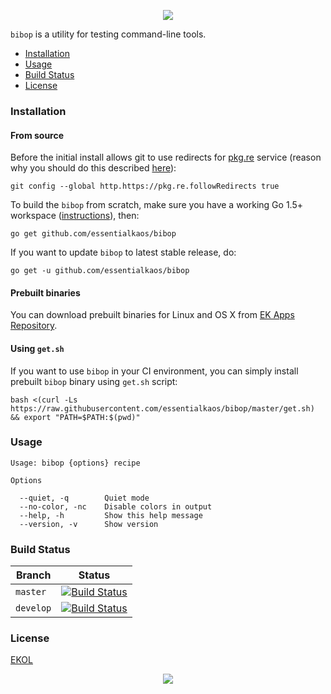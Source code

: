 <p align="center"><img src="https://gh.kaos.io/bibop.svg"/></p>

`bibop` is a utility for testing command-line tools.

* [Installation](#installation)
* [Usage](#usage)
* [Build Status](#build-status)
* [License](#license)

### Installation

#### From source

Before the initial install allows git to use redirects for [pkg.re](https://github.com/essentialkaos/pkgre) service (reason why you should do this described [here](https://github.com/essentialkaos/pkgre#git-support)):

```
git config --global http.https://pkg.re.followRedirects true
```

To build the `bibop` from scratch, make sure you have a working Go 1.5+ workspace ([instructions](https://golang.org/doc/install)), then:

```
go get github.com/essentialkaos/bibop
```

If you want to update `bibop` to latest stable release, do:

```
go get -u github.com/essentialkaos/bibop
```

#### Prebuilt binaries

You can download prebuilt binaries for Linux and OS X from [EK Apps Repository](https://apps.kaos.io/bibop/latest).

#### Using `get.sh`

If you want to use `bibop` in your CI environment, you can simply install prebuilt `bibop` binary using `get.sh` script:

```
bash <(curl -Ls https://raw.githubusercontent.com/essentialkaos/bibop/master/get.sh) && export "PATH=$PATH:$(pwd)"
```

### Usage

```
Usage: bibop {options} recipe

Options

  --quiet, -q        Quiet mode
  --no-color, -nc    Disable colors in output
  --help, -h         Show this help message
  --version, -v      Show version

```

### Build Status

| Branch | Status |
|------------|--------|
| `master` | [![Build Status](https://travis-ci.org/essentialkaos/bibop.svg?branch=master)](https://travis-ci.org/essentialkaos/bibop) |
| `develop` | [![Build Status](https://travis-ci.org/essentialkaos/bibop.svg?branch=develop)](https://travis-ci.org/essentialkaos/bibop) |

### License

[EKOL](https://essentialkaos.com/ekol)

<p align="center"><a href="https://essentialkaos.com"><img src="https://gh.kaos.io/ekgh.svg"/></a></p>
